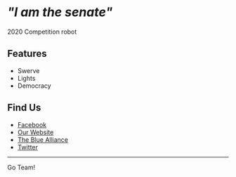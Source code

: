 # *"I am the senate"*
2020 Competition robot

## Features

* Swerve
* Lights
* Democracy

## Find Us
* [Facebook](https://www.facebook.com/AverageJoes3620/)
* [Our Website](https://frc.stjoerobotics.com/)
* [The Blue Alliance](https://www.thebluealliance.com/team/3620)
* [Twitter](https://twitter.com/averagejoes3620?lang=en)

---

Go Team!
